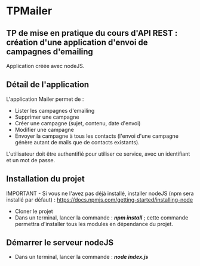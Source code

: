 # TPMailer
## TP de mise en pratique du cours d'API REST : création d'une application d'envoi de campagnes d'emailing

Application créée avec nodeJS.

## Détail de l'application
L'application Mailer permet de :
- Lister les campagnes d'emailing
- Supprimer une campagne
- Créer une campagne (sujet, contenu, date d'envoi)
- Modifier une campagne
- Envoyer la campagne à tous les contacts (l'envoi d'une campagne génère autant de mails que de contacts existants).

L'utilisateur doit être authentifié pour utiliser ce service, avec un identifiant et un mot de passe.

## Installation du projet

IMPORTANT - Si vous ne l'avez pas déjà installé, installer nodeJS (npm sera installé par défaut) : https://docs.npmjs.com/getting-started/installing-node

- Cloner le projet
- Dans un terminal, lancer la commande : ***npm install*** ; cette commande permettra d'installer tous les modules en dépendance du projet.

## Démarrer le serveur nodeJS
- Dans un terminal, lancer la commande : ***node index.js***